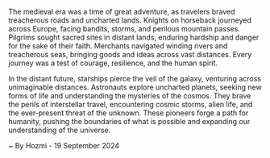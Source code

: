 
The medieval era was a time of great adventure, as travelers braved treacherous roads and uncharted lands.  Knights on horseback journeyed across Europe, facing bandits, storms, and perilous mountain passes.  Pilgrims sought sacred sites in distant lands, enduring hardship and danger for the sake of their faith.  Merchants navigated winding rivers and treacherous seas, bringing goods and ideas across vast distances.  Every journey was a test of courage, resilience, and the human spirit.

In the distant future, starships pierce the veil of the galaxy, venturing across unimaginable distances.  Astronauts explore uncharted planets, seeking new forms of life and understanding the mysteries of the cosmos.  They brave the perils of interstellar travel, encountering cosmic storms, alien life, and the ever-present threat of the unknown.  These pioneers forge a path for humanity, pushing the boundaries of what is possible and expanding our understanding of the universe. 

~ By Hozmi - 19 September 2024
